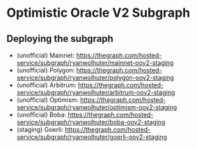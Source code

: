 # Optimistic Oracle V2 Subgraph

## Deploying the subgraph

- (unofficial) Mainnet: https://thegraph.com/hosted-service/subgraph/ryanwolhuter/mainnet-oov2-staging
- (unofficial) Polygon: https://thegraph.com/hosted-service/subgraph/ryanwolhuter/polygon-oov2-staging
- (unofficial) Arbitrum: https://thegraph.com/hosted-service/subgraph/ryanwolhuter/arbitrum-oov2-staging
- (unofficial) Optimism: https://thegraph.com/hosted-service/subgraph/ryanwolhuter/optimism-oov2-staging
- (unofficial) Boba: https://thegraph.com/hosted-service/subgraph/ryanwolhuter/boba-oov2-staging
- (staging) Goerli: https://thegraph.com/hosted-service/subgraph/ryanwolhuter/goerli-oov2-staging